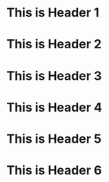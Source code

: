 # This is Header 1
# This is Header 2
# This is Header 3
# This is Header 4
# This is Header 5
# This is Header 6
